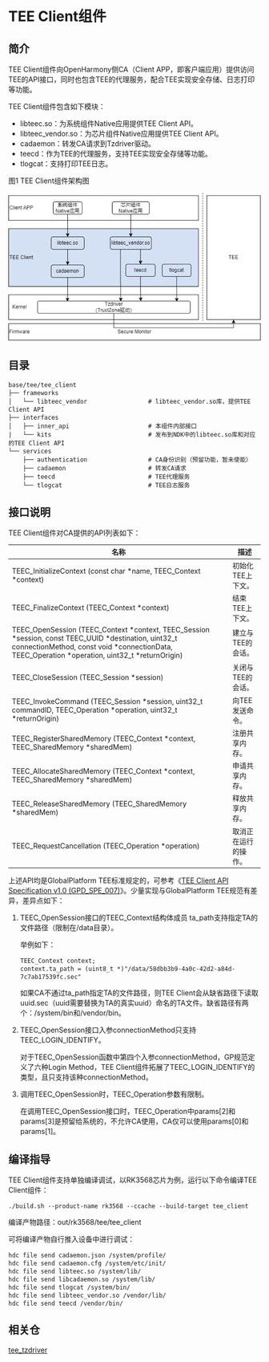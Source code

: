 # TEE Client组件

## 简介

TEE Client组件向OpenHarmony侧CA（Client APP，即客户端应用）提供访问TEE的API接口，同时也包含TEE的代理服务，配合TEE实现安全存储、日志打印等功能。

TEE Client组件包含如下模块：

- libteec.so：为系统组件Native应用提供TEE Client API。
- libteec_vendor.so：为芯片组件Native应用提供TEE Client API。
- cadaemon：转发CA请求到Tzdriver驱动。
- teecd：作为TEE的代理服务，支持TEE实现安全存储等功能。
- tlogcat：支持打印TEE日志。

图1 TEE Client组件架构图

![](figures/tee_client.drawio.png)

## 目录

```
base/tee/tee_client
├── frameworks
│   └── libteec_vendor                 # libteec_vendor.so库，提供TEE Client API
├── interfaces                         
│   ├── inner_api                      # 本组件内部接口
|   └── kits                           # 发布到NDK中的libteec.so库和对应的TEE Client API
└── services
    ├── authentication                 # CA身份识别（预留功能，暂未使能）
    ├── cadaemon                       # 转发CA请求
    ├── teecd                          # TEE代理服务
    └── tlogcat                        # TEE日志服务
```

## 接口说明

TEE Client组件对CA提供的API列表如下：

| 名称                                                         | 描述                 |
| ------------------------------------------------------------ | -------------------- |
| TEEC_InitializeContext (const char *name, TEEC_Context *context) | 初始化TEE上下文。    |
| TEEC_FinalizeContext (TEEC_Context *context)                 | 结束TEE上下文。      |
| TEEC_OpenSession (TEEC_Context *context, TEEC_Session *session, const TEEC_UUID *destination, uint32_t connectionMethod, const void *connectionData, TEEC_Operation *operation, uint32_t *returnOrigin) | 建立与TEE的会话。    |
| TEEC_CloseSession (TEEC_Session *session)                    | 关闭与TEE的会话。    |
| TEEC_InvokeCommand (TEEC_Session *session, uint32_t commandID, TEEC_Operation *operation, uint32_t *returnOrigin) | 向TEE发送命令。      |
| TEEC_RegisterSharedMemory (TEEC_Context *context, TEEC_SharedMemory *sharedMem) | 注册共享内存。       |
| TEEC_AllocateSharedMemory (TEEC_Context *context, TEEC_SharedMemory *sharedMem) | 申请共享内存。       |
| TEEC_ReleaseSharedMemory (TEEC_SharedMemory *sharedMem)      | 释放共享内存。       |
| TEEC_RequestCancellation (TEEC_Operation *operation)         | 取消正在运行的操作。 |

上述API均是GlobalPlatform TEE标准规定的，可参考《[TEE Client API Specification v1.0 (GPD_SPE_007)](https://globalplatform.org/specs-library/?filter-committee=tee)》。少量实现与GlobalPlatform TEE规范有差异，差异点如下：

1. TEEC_OpenSession接口的TEEC_Context结构体成员 ta_path支持指定TA的文件路径（限制在/data目录）。

   举例如下：

   ```
   TEEC_Context context;
   context.ta_path = (uint8_t *)"/data/58dbb3b9-4a0c-42d2-a84d-7c7ab17539fc.sec"
   ```

   如果CA不通过ta_path指定TA的文件路径，则TEE Client会从缺省路径下读取uuid.sec（uuid需要替换为TA的真实uuid）命名的TA文件。缺省路径有两个：/system/bin和/vendor/bin。

2. TEEC_OpenSession接口入参connectionMethod只支持TEEC_LOGIN_IDENTIFY。

   对于TEEC_OpenSession函数中第四个入参connectionMethod，GP规范定义了六种Login Method，TEE Client组件拓展了TEEC_LOGIN_IDENTIFY的类型，且只支持该种connectionMethod。

3. 调用TEEC_OpenSession时，TEEC_Operation参数有限制。

   在调用TEEC_OpenSession接口时，TEEC_Operation中params[2]和params[3]是预留给系统的，不允许CA使用，CA仅可以使用params[0]和params[1]。

## 编译指导

TEE Client组件支持单独编译调试，以RK3568芯片为例，运行以下命令编译TEE Client组件：

```
./build.sh --product-name rk3568 --ccache --build-target tee_client
```

编译产物路径：out/rk3568/tee/tee_client

可将编译产物自行推入设备中进行调试：

```
hdc file send cadaemon.json /system/profile/
hdc file send cadaemon.cfg /system/etc/init/
hdc file send libteec.so /system/lib/
hdc file send libcadaemon.so /system/lib/
hdc file send tlogcat /system/bin/
hdc file send libteec_vendor.so /vendor/lib/
hdc file send teecd /vendor/bin/
```

## 相关仓

[tee_tzdriver](https://gitee.com/openharmony-sig/tee_tee_tzdriver)
